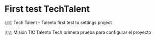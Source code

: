 # First test TechTalent 
🇺🇸 Tech Talent - Talento first test to settings project

🇪🇸 Misión TIC Talento Tech primera prueba para configurar el proyecto 